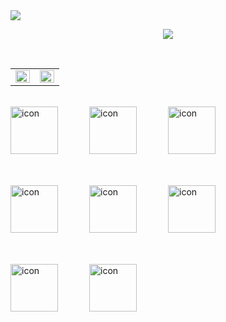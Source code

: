 <img src="https://capsule-render.vercel.app/api?type=Waving&color=timeAuto&height=300&section=header&text=Rudelia&fontSize=90&animation=twinkling" align="center" />
<p align="center">
<a href="https://hits.seeyoufarm.com"><img src="https://hits.seeyoufarm.com/api/count/incr/badge.svg?url=https%3A%2F%2Fgithub.com%2FHigh-PO&count_bg=%23AB00FF&title_bg=%23FF8787&icon=&icon_color=%23E7E7E7&title=hits&edge_flat=false"/></a> </p>

</br>
<table><tr><td valign="top" width="50%">

<img src="https://github-readme-stats.vercel.app/api?username=High-PO&show_icons=true&count_private=true&hide_border=true" align="left" style="width: 100%" />

</td><td valign="top" width="50%">

<img src="https://github-readme-stats.vercel.app/api/top-langs/?username=High-PO&hide_border=true&layout=compact" align="left" style="width: 100%" />

</td></tr></table>  
</br>
<div style="display: flex;"><img src="https://techstack-generator.vercel.app/aws-icon.svg" alt="icon" width="76" style="width: 76px; height: 76px; margin-right: 50px; margin-bottom: 50px;" /><img src="https://techstack-generator.vercel.app/kubernetes-icon.svg" alt="icon" width="76" style="width: 76px; height: 76px; margin-right: 50px; margin-bottom: 50px;" /><img src="https://techstack-generator.vercel.app/docker-icon.svg" alt="icon" width="76" style="width: 76px; height: 76px; margin-right: 0px; margin-bottom: 50px;" /></div><div style="display: flex;"><img src="https://techstack-generator.vercel.app/mysql-icon.svg" alt="icon" width="76" style="width: 76px; height: 76px; margin-right: 50px; margin-bottom: 50px;" /><img src="https://techstack-generator.vercel.app/nginx-icon.svg" alt="icon" width="76" style="width: 76px; height: 76px; margin-right: 50px; margin-bottom: 50px;" /><img src="https://techstack-generator.vercel.app/restapi-icon.svg" alt="icon" width="76" style="width: 76px; height: 76px; margin-right: 0px; margin-bottom: 50px;" /></div><div style="display: flex;"><img src="https://techstack-generator.vercel.app/github-icon.svg" alt="icon" width="76" style="width: 76px; height: 76px; margin-right: 50px; margin-bottom: 0px;" /><img src="https://techstack-generator.vercel.app/js-icon.svg" alt="icon" width="76" style="width: 76px; height: 76px; margin-right: 50px; margin-bottom: 0px;" /></div> 
 





</td></tr></table>  




